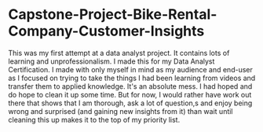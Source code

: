 # Capstone-Project-Bike-Rental-Company-Customer-Insights
This was my first attempt at a data analyst project.  It contains lots of learning and unprofessionalism. I made this for my Data Analyst Certification.  I made with only myself in mind as my audience and end-user as I focused on trying to take the things I had been learning from videos and transfer them to applied knowledge.  It's an absolute mess.  I had hoped and do hope to clean it up some time.  But for now, I would rather have work out there that shows that I am thorough, ask a lot of question,s and enjoy being wrong and surprised (and gaining new insights from it) than wait until cleaning this up makes it to the top of my priority list.
